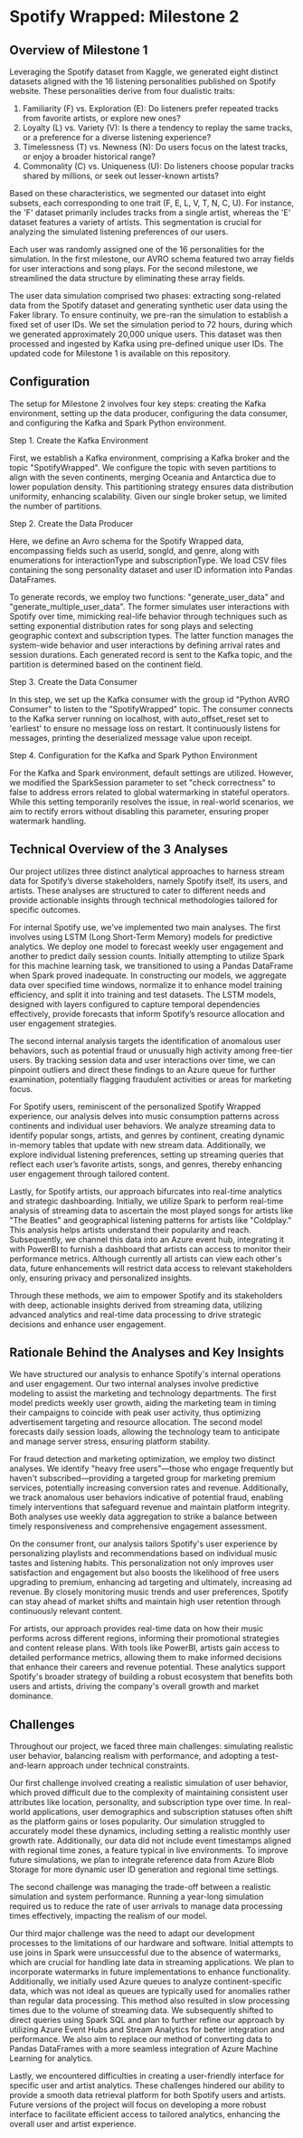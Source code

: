 # Spotify Wrapped: Milestone 2
## Overview of Milestone 1
Leveraging the Spotify dataset from Kaggle, we generated eight distinct datasets aligned with the 16 listening personalities published on Spotify website. These personalities derive from four dualistic traits:

1. Familiarity (F) vs. Exploration (E): Do listeners prefer repeated tracks from favorite artists, or explore new ones?
2. Loyalty (L) vs. Variety (V): Is there a tendency to replay the same tracks, or a preference for a diverse listening experience?
3. Timelessness (T) vs. Newness (N): Do users focus on the latest tracks, or enjoy a broader historical range?
4. Commonality (C) vs. Uniqueness (U): Do listeners choose popular tracks shared by millions, or seek out lesser-known artists?

Based on these characteristics, we segmented our dataset into eight subsets, each corresponding to one trait (F, E, L, V, T, N, C, U). For instance, the 'F' dataset primarily includes tracks from a single artist, whereas the 'E' dataset features a variety of artists. This segmentation is crucial for analyzing the simulated listening preferences of our users.

Each user was randomly assigned one of the 16 personalities for the simulation. In the first milestone, our AVRO schema featured two array fields for user interactions and song plays. For the second milestone, we streamlined the data structure by eliminating these array fields.

The user data simulation comprised two phases: extracting song-related data from the Spotify dataset and generating synthetic user data using the Faker library. To ensure continuity, we pre-ran the simulation to establish a fixed set of user IDs. We set the simulation period to 72 hours, during which we generated approximately 20,000 unique users. This dataset was then processed and ingested by Kafka using pre-defined unique user IDs. The updated code for Milestone 1 is available on this repository.

## Configuration

The setup for Milestone 2 involves four key steps: creating the Kafka environment, setting up the data producer, configuring the data consumer, and configuring the Kafka and Spark Python environment.

Step 1. Create the Kafka Environment

First, we establish a Kafka environment, comprising a Kafka broker and the topic "SpotifyWrapped". We configure the topic with seven partitions to align with the seven continents, merging Oceania and Antarctica due to lower population density. This partitioning strategy ensures data distribution uniformity, enhancing scalability. Given our single broker setup, we limited the number of partitions.

Step 2. Create the Data Producer

Here, we define an Avro schema for the Spotify Wrapped data, encompassing fields such as userId, songId, and genre, along with enumerations for interactionType and subscriptionType. We load CSV files containing the song personality dataset and user ID information into Pandas DataFrames.

To generate records, we employ two functions: "generate_user_data" and "generate_multiple_user_data". The former simulates user interactions with Spotify over time, mimicking real-life behavior through techniques such as setting exponential distribution rates for song plays and selecting geographic context and subscription types. The latter function manages the system-wide behavior and user interactions by defining arrival rates and session durations. Each generated record is sent to the Kafka topic, and the partition is determined based on the continent field.

Step 3. Create the Data Consumer

In this step, we set up the Kafka consumer with the group id "Python AVRO Consumer" to listen to the "SpotifyWrapped" topic. The consumer connects to the Kafka server running on localhost, with auto_offset_reset set to 'earliest' to ensure no message loss on restart. It continuously listens for messages, printing the deserialized message value upon receipt.

Step 4. Configuration for the Kafka and Spark Python Environment

For the Kafka and Spark environment, default settings are utilized. However, we modified the SparkSession parameter to set "check correctness" to false to address errors related to global watermarking in stateful operators. While this setting temporarily resolves the issue, in real-world scenarios, we aim to rectify errors without disabling this parameter, ensuring proper watermark handling.

## Technical Overview of the 3 Analyses
Our project utilizes three distinct analytical approaches to harness stream data for Spotify’s diverse stakeholders, namely Spotify itself, its users, and artists. These analyses are structured to cater to different needs and provide actionable insights through technical methodologies tailored for specific outcomes.

For internal Spotify use, we've implemented two main analyses. The first involves using LSTM (Long Short-Term Memory) models for predictive analytics. We deploy one model to forecast weekly user engagement and another to predict daily session counts. Initially attempting to utilize Spark for this machine learning task, we transitioned to using a Pandas DataFrame when Spark proved inadequate. In constructing our models, we aggregate data over specified time windows, normalize it to enhance model training efficiency, and split it into training and test datasets. The LSTM models, designed with layers configured to capture temporal dependencies effectively, provide forecasts that inform Spotify’s resource allocation and user engagement strategies.

The second internal analysis targets the identification of anomalous user behaviors, such as potential fraud or unusually high activity among free-tier users. By tracking session data and user interactions over time, we can pinpoint outliers and direct these findings to an Azure queue for further examination, potentially flagging fraudulent activities or areas for marketing focus.

For Spotify users, reminiscent of the personalized Spotify Wrapped experience, our analysis delves into music consumption patterns across continents and individual user behaviors. We analyze streaming data to identify popular songs, artists, and genres by continent, creating dynamic in-memory tables that update with new stream data. Additionally, we explore individual listening preferences, setting up streaming queries that reflect each user’s favorite artists, songs, and genres, thereby enhancing user engagement through tailored content.

Lastly, for Spotify artists, our approach bifurcates into real-time analytics and strategic dashboarding. Initially, we utilize Spark to perform real-time analysis of streaming data to ascertain the most played songs for artists like "The Beatles" and geographical listening patterns for artists like "Coldplay." This analysis helps artists understand their popularity and reach. Subsequently, we channel this data into an Azure event hub, integrating it with PowerBI to furnish a dashboard that artists can access to monitor their performance metrics. Although currently all artists can view each other's data, future enhancements will restrict data access to relevant stakeholders only, ensuring privacy and personalized insights.

Through these methods, we aim to empower Spotify and its stakeholders with deep, actionable insights derived from streaming data, utilizing advanced analytics and real-time data processing to drive strategic decisions and enhance user engagement.

## Rationale Behind the Analyses and Key Insights
We have structured our analysis to enhance Spotify's internal operations and user engagement. Our two internal analyses involve predictive modeling to assist the marketing and technology departments. The first model predicts weekly user growth, aiding the marketing team in timing their campaigns to coincide with peak user activity, thus optimizing advertisement targeting and resource allocation. The second model forecasts daily session loads, allowing the technology team to anticipate and manage server stress, ensuring platform stability.

For fraud detection and marketing optimization, we employ two distinct analyses. We identify "heavy free users"—those who engage frequently but haven't subscribed—providing a targeted group for marketing premium services, potentially increasing conversion rates and revenue. Additionally, we track anomalous user behaviors indicative of potential fraud, enabling timely interventions that safeguard revenue and maintain platform integrity. Both analyses use weekly data aggregation to strike a balance between timely responsiveness and comprehensive engagement assessment.

On the consumer front, our analysis tailors Spotify's user experience by personalizing playlists and recommendations based on individual music tastes and listening habits. This personalization not only improves user satisfaction and engagement but also boosts the likelihood of free users upgrading to premium, enhancing ad targeting and ultimately, increasing ad revenue. By closely monitoring music trends and user preferences, Spotify can stay ahead of market shifts and maintain high user retention through continuously relevant content.

For artists, our approach provides real-time data on how their music performs across different regions, informing their promotional strategies and content release plans. With tools like PowerBI, artists gain access to detailed performance metrics, allowing them to make informed decisions that enhance their careers and revenue potential. These analytics support Spotify's broader strategy of building a robust ecosystem that benefits both users and artists, driving the company's overall growth and market dominance.

## Challenges
Throughout our project, we faced three main challenges: simulating realistic user behavior, balancing realism with performance, and adopting a test-and-learn approach under technical constraints.

Our first challenge involved creating a realistic simulation of user behavior, which proved difficult due to the complexity of maintaining consistent user attributes like location, personality, and subscription type over time. In real-world applications, user demographics and subscription statuses often shift as the platform gains or loses popularity. Our simulation struggled to accurately model these dynamics, including setting a realistic monthly user growth rate. Additionally, our data did not include event timestamps aligned with regional time zones, a feature typical in live environments. To improve future simulations, we plan to integrate reference data from Azure Blob Storage for more dynamic user ID generation and regional time settings.

The second challenge was managing the trade-off between a realistic simulation and system performance. Running a year-long simulation required us to reduce the rate of user arrivals to manage data processing times effectively, impacting the realism of our model.

Our third major challenge was the need to adapt our development processes to the limitations of our hardware and software. Initial attempts to use joins in Spark were unsuccessful due to the absence of watermarks, which are crucial for handling late data in streaming applications. We plan to incorporate watermarks in future implementations to enhance functionality. Additionally, we initially used Azure queues to analyze continent-specific data, which was not ideal as queues are typically used for anomalies rather than regular data processing. This method also resulted in slow processing times due to the volume of streaming data. We subsequently shifted to direct queries using Spark SQL and plan to further refine our approach by utilizing Azure Event Hubs and Stream Analytics for better integration and performance. We also aim to replace our method of converting data to Pandas DataFrames with a more seamless integration of Azure Machine Learning for analytics.

Lastly, we encountered difficulties in creating a user-friendly interface for specific user and artist analytics. These challenges hindered our ability to provide a smooth data retrieval platform for both Spotify users and artists. Future versions of the project will focus on developing a more robust interface to facilitate efficient access to tailored analytics, enhancing the overall user and artist experience.
